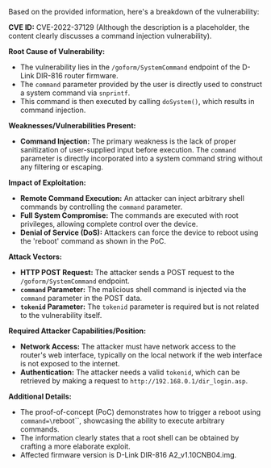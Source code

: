 Based on the provided information, here's a breakdown of the vulnerability:

**CVE ID:** CVE-2022-37129 (Although the description is a placeholder, the content clearly discusses a command injection vulnerability).

**Root Cause of Vulnerability:**
- The vulnerability lies in the `/goform/SystemCommand` endpoint of the D-Link DIR-816 router firmware.
- The `command` parameter provided by the user is directly used to construct a system command via `snprintf`.
- This command is then executed by calling `doSystem()`, which results in command injection.

**Weaknesses/Vulnerabilities Present:**
- **Command Injection:** The primary weakness is the lack of proper sanitization of user-supplied input before execution. The `command` parameter is directly incorporated into a system command string without any filtering or escaping.

**Impact of Exploitation:**
- **Remote Command Execution:** An attacker can inject arbitrary shell commands by controlling the `command` parameter.
- **Full System Compromise:** The commands are executed with root privileges, allowing complete control over the device.
- **Denial of Service (DoS):** Attackers can force the device to reboot using the 'reboot' command as shown in the PoC.

**Attack Vectors:**
- **HTTP POST Request:** The attacker sends a POST request to the `/goform/SystemCommand` endpoint.
- **`command` Parameter:** The malicious shell command is injected via the `command` parameter in the POST data.
- **`tokenid` Parameter:** The `tokenid` parameter is required but is not related to the vulnerability itself.

**Required Attacker Capabilities/Position:**
- **Network Access:** The attacker must have network access to the router's web interface, typically on the local network if the web interface is not exposed to the internet.
- **Authentication:** The attacker needs a valid `tokenid`, which can be retrieved by making a request to `http://192.168.0.1/dir_login.asp`.

**Additional Details:**
- The proof-of-concept (PoC) demonstrates how to trigger a reboot using `command=\`reboot\``, showcasing the ability to execute arbitrary commands.
- The information clearly states that a root shell can be obtained by crafting a more elaborate exploit.
- Affected firmware version is D-Link DIR-816 A2\_v1.10CNB04.img.